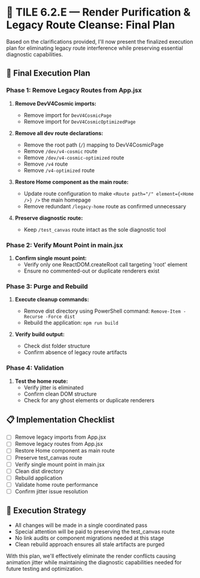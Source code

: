 # 🧩 TILE 6.2.E — Render Purification & Legacy Route Cleanse: Final Plan

Based on the clarifications provided, I'll now present the finalized execution plan for eliminating legacy route interference while preserving essential diagnostic capabilities.

## 🎯 Final Execution Plan

### Phase 1: Remove Legacy Routes from App.jsx

1. **Remove DevV4Cosmic imports:**
   - Remove import for `DevV4CosmicPage`
   - Remove import for `DevV4CosmicOptimizedPage`

2. **Remove all dev route declarations:**
   - Remove the root path (`/`) mapping to DevV4CosmicPage
   - Remove `/dev/v4-cosmic` route
   - Remove `/dev/v4-cosmic-optimized` route 
   - Remove `/v4` route
   - Remove `/v4-optimized` route

3. **Restore Home component as the main route:**
   - Update route configuration to make `<Route path="/" element={<Home />} />` the main homepage
   - Remove redundant `/legacy-home` route as confirmed unnecessary

4. **Preserve diagnostic route:**
   - Keep `/test_canvas` route intact as the sole diagnostic tool

### Phase 2: Verify Mount Point in main.jsx

1. **Confirm single mount point:**
   - Verify only one ReactDOM.createRoot call targeting 'root' element
   - Ensure no commented-out or duplicate renderers exist

### Phase 3: Purge and Rebuild

1. **Execute cleanup commands:**
   - Remove dist directory using PowerShell command: `Remove-Item -Recurse -Force dist`
   - Rebuild the application: `npm run build`

2. **Verify build output:**
   - Check dist folder structure
   - Confirm absence of legacy route artifacts

### Phase 4: Validation

1. **Test the home route:**
   - Verify jitter is eliminated
   - Confirm clean DOM structure
   - Check for any ghost elements or duplicate renderers

## 📋 Implementation Checklist

- [ ] Remove legacy imports from App.jsx
- [ ] Remove legacy routes from App.jsx
- [ ] Restore Home component as main route
- [ ] Preserve test_canvas route
- [ ] Verify single mount point in main.jsx
- [ ] Clean dist directory
- [ ] Rebuild application
- [ ] Validate home route performance
- [ ] Confirm jitter issue resolution

## 🔄 Execution Strategy

- All changes will be made in a single coordinated pass
- Special attention will be paid to preserving the test_canvas route
- No link audits or component migrations needed at this stage
- Clean rebuild approach ensures all stale artifacts are purged

With this plan, we'll effectively eliminate the render conflicts causing animation jitter while maintaining the diagnostic capabilities needed for future testing and optimization.
